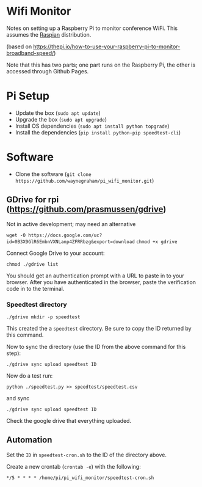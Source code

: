 # Wifi Monitor

Notes on setting up a Raspberry Pi to monitor conference WiFi. This assumes the [Raspian](https://www.raspberrypi.org/downloads/raspbian/) distribution.

(based on https://thepi.io/how-to-use-your-raspberry-pi-to-monitor-broadband-speed/)

Note that this has two parts; one part runs on the Raspberry Pi, the other is accessed through Github Pages. 

# Pi Setup

* Update the box (`sudo apt update`)
* Upgrade the box (`sudo apt upgrade`)
* Install OS dependencies (`sudo apt install python topgrade`)
* Install the dependencies (`pip install python-pip speedtest-cli`)

# Software

* Clone the software (`git clone https://github.com/waynegraham/pi_wifi_monitor.git`)

## GDrive for rpi (https://github.com/prasmussen/gdrive)
Not in active development; may need an alternative

`wget -O https://docs.google.com/uc?id=0B3X9GlR6EmbnVXNLanp4ZFRRbzg&export=download`
`chmod +x gdrive`

Connect Google Drive to your account:

`chmod ./gdrive list`

You should get an authentication prompt with a URL to paste in to your browser. After you have authenticated in the browser, paste the verification code in to the terminal.

### Speedtest directory

`./gdrive mkdir -p speedtest`

This created the a `speedtest` directory. Be sure to copy the ID returned by this command.

Now to sync the directory (use the ID from the above command for this step):

`./gdrive sync upload speedtest ID`

Now do a test run:

`python ./speedtest.py >> speedtest/speedtest.csv`

and sync

`./gdrive sync upload speedtest ID`

Check the google drive that everything uploaded.

## Automation
Set the `ID` in `speedtest-cron.sh` to the ID of the directory above.

Create a new crontab (`crontab -e`) with the following:

`*/5 * * * * /home/pi/pi_wifi_monitor/speedtest-cron.sh`
